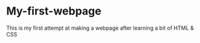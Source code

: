 # My-first-webpage
This is my first attempt at making a webpage after learning a bit of HTML &amp; CSS 
